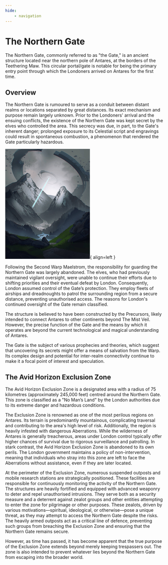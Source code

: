 ```yaml
---
hide:
    - navigation
---
```


# The Northern Gate

The Northern Gate, commonly referred to as "the Gate," is an ancient structure located near the northern pole of Antares, at the borders of the Teethering Maw. This circular portal/gate is notable for being the primary entry point through which the Londoners arrived on Antares for the first time.

## Overview

The Northern Gate is rumoured to serve as a conduit between distant realms or locations separated by great distances. Its exact mechanism and purpose remain largely unknown. Prior to the Londoners' arrival and the ensuing conflicts, the existence of the Northern Gate was kept secret by the elves who controlled the area. This secrecy was due, in part, to the Gate's inherent danger; prolonged exposure to its Celestial script and engravings could result in spontaneous combustion, a phenomenon that rendered the Gate particularly hazardous.

![Impending Threat by Sheer Madness](../../assets/wiki/northern-gate.png){ align=left }

Following the Second Warp Maelstrom, the responsibility for guarding the Northern Gate was largely abandoned. The elves, who had previously maintained vigilant oversight, were unable to continue their efforts due to shifting priorities and their eventual defeat by London. Consequently, London assumed control of the Gate’s protection. They employ fleets of airships and dreadnoughts to patrol the surrounding region from a secure distance, preventing unauthorised access. The reasons for London's continued oversight of the Gate remain classified.

The structure is believed to have been constructed by the Precursors, likely intended to connect Antares to other continents beyond The Mist Veil. However, the precise function of the Gate and the means by which it operates are beyond the current technological and magical understanding of Antares.

The Gate is the subject of various prophecies and theories, which suggest that uncovering its secrets might offer a means of salvation from the Warp. Its complex design and potential for inter-realm connectivity continue to make it a focal point of interest and speculation.

## The Avid Horizon Exclusion Zone

The Avid Horizon Exclusion Zone is a designated area with a radius of 75 kilometres (approximately 245,000 feet) centred around the Northern Gate. This zone is classified as a "No Man’s Land" by the London authorities due to its extreme danger and hazardous conditions.

The Exclusion Zone is renowned as one of the most perilous regions on Antares. Its terrain is predominantly mountainous, complicating traversal and contributing to the area's high level of risk. Additionally, the region is heavily infested with dangerous Aberrations. While the wilderness of Antares is generally treacherous, areas under London control typically offer higher chances of survival due to rigorous surveillance and patrolling. In stark contrast, the Avid Horizon Exclusion Zone is abandoned to its own perils. The London government maintains a policy of non-intervention, meaning that individuals who stray into this zone are left to face the Aberrations without assistance, even if they are later located.

At the perimeter of the Exclusion Zone, numerous suspended outposts and mobile research stations are strategically positioned. These facilities are responsible for continuously monitoring the activity of the Northern Gate. The structures are heavily fortified and equipped with advanced weaponry to deter and repel unauthorised intrusions. They serve both as a security measure and a deterrent against zealot groups and other entities attempting to enter the zone for pilgrimage or other purposes. These zealots, driven by various motivations—spiritual, ideological, or otherwise—pose a unique threat, as they may attempt to access the Northern Gate despite the risks. The heavily armed outposts act as a critical line of defence, preventing such groups from breaching the Exclusion Zone and ensuring that the Northern Gate remains secure.

However, as time has passed, it has become apparent that the true purpose of the Exclusion Zone extends beyond merely keeping trespassers out. The zone is also intended to prevent whatever lies beyond the Northern Gate from escaping into the broader world.
